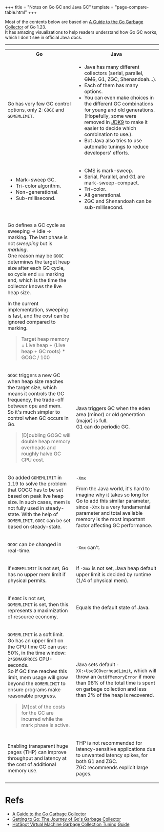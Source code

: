+++
title = "Notes on Go GC and Java GC"
template = "page-compare-table.html"
+++

Most of the contents below are based on [A Guide to the Go Garbage Collector](https://go.dev/doc/gc-guide) of Go 1.23.  
It has amazing visualizations to help readers understand how Go GC works, which I don't see in official Java docs.

---

<table class="compare-table">
<tr>
<th> Go </th>
<th> Java </th>
</tr>
<tr>
<td>

Go has very few GC control options, only 2: `GOGC` and `GOMEMLIMIT`. 

</td>
<td>

- Java has many different collectors (serial, parallel, ~~CMS~~, G1, ZGC, Shenandoah...).
- Each of them has many options.
- You can even make choices in the different GC combinations for young and old generations. (Hopefully, some were removed in [JDK9](https://openjdk.org/jeps/214) to make it easier to decide which combination to use.).
- But Java also tries to use automatic tunings to reduce developers' efforts. 

</td>
</tr>
<tr>
<td>

- Mark-sweep GC.
- Tri-color algorithm.
- Non-generational.
- Sub-millisecond.

</td>
<td>

- CMS is mark-sweep.  
- Serial, Parallel, and G1 are mark-sweep-compact.
- Tri-color.
- All generational.
- ZGC and Shenandoah can be sub-millisecond.

</td>
</tr>
<tr>
<td>

Go defines a GC cycle as sweeping -> idle -> marking. The last phase is not *sweeping* but is *marking*.  
One reason may be `GOGC` determines the target heap size after each GC cycle, so cycle end == marking end, which is the time the collector knows the live heap size.  

In the current implementation, sweeping is fast, and the cost can be ignored compared to marking.


> Target heap memory = Live heap + (Live heap + GC roots) * GOGC / 100

</td>
<td>
</td>
</tr>
<tr>
<td>

`GOGC` triggers a new GC when heap size reaches the target size, which means it controls the GC frequency, the trade-off between cpu and mem.   
So it's much simpler to control when GC occurs in Go.  

> [D]oubling GOGC will double heap memory overheads and roughly halve GC CPU cost.


</td>
<td>

Java triggers GC when the eden area (minor) or old generation (major) is full.  
G1 can do periodic GC.

</td>
</tr>
<tr>
<td>

Go added `GOMEMLIMIT` in 1.19 to solve the problem that GOGC has to be set based on peak live heap size. In such cases, mem is not fully used in steady-state. With the help of `GOMEMLIMIT`, `GOGC` can be set based on steady-state.  

</td>
<td>

`-Xmx`

From the Java world, it's hard to imagine why it takes so long for Go to add this similar parameter, since `-Xmx` is a very fundamental parameter and total available memory is the most important factor affecting GC performance. 

</td>
</tr>
<tr>
<td>

`GOGC` can be changed in real-time.

</td>
<td>

`-Xmx` can't.

</td>
</tr>
<tr>
<td>

If `GOMEMLIMIT` is not set, Go has no upper mem limit if physical permits.

</td>
<td>

If `-Xmx` is not set, Java heap default upper limit is decided by runtime (1/4 of physical mem).

</td>
</tr>
<tr>
<td>

If `GOGC` is not set, `GOMEMLIMIT` is set, then this represents a maximization of resource economy.

</td>
<td>

Equals the default state of Java.

</td>
</tr>
<tr>
<td>

`GOMEMLIMIT` is a soft limit. Go has an upper limit on the CPU time GC can use: 50%, in the time window: `2*GOMAXPROCS` CPU-seconds.  
So if GC time reaches this limit, mem usage will grow beyond the `GOMEMLIMIT` to ensure programs make reasonable progress.

> [M]ost of the costs for the GC are incurred while the mark phase is active.


</td>
<td>

Java sets default `-XX:+UseGCOverheadLimit`, which will throw an `OutOfMemoryError` if more than 98% of the total time is spent on garbage collection and less than 2% of the heap is recovered.

</td>
</tr>
<tr>
<td>

Enabling transparent huge pages (THP) can improve throughput and latency at the cost of additional memory use.

</td>
<td>

THP is not recommended for latency-sensitive applications due to unwanted latency spikes, for both G1 and ZGC.  
ZGC recommends explicit large pages.

</td>
</tr>
</table>



# Refs
- [A Guide to the Go Garbage Collector](https://go.dev/doc/gc-guide)
- [Getting to Go: The Journey of Go's Garbage Collector](https://go.dev/blog/ismmkeynote)
- [HotSpot Virtual Machine Garbage Collection Tuning Guide](https://docs.oracle.com/en/java/javase/22/gctuning/introduction-garbage-collection-tuning.html)